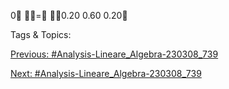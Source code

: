 0
=
0.20
0.60
0.20

   Tags & Topics:
   

[Previous: #Analysis-Lineare_Algebra-230308_739](Analysis-Lineare_Algebra-230308_739.md)

[Next: #Analysis-Lineare_Algebra-230308_739](Analysis-Lineare_Algebra-230308_739.md)